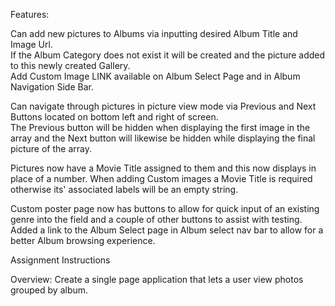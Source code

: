 Features:

Can add new pictures to Albums via inputting desired Album Title and Image Url.  
If the Album Category does not exist it will be created and the picture added to this newly created Gallery.  
Add Custom Image LINK available on Album Select Page and in Album Navigation Side Bar.  

Can navigate through pictures in picture view mode via Previous and Next Buttons located on bottom left and right of screen.  
The Previous button will be hidden when displaying the first image in the array and the Next button will likewise be hidden while displaying the final picture of the array.  

Pictures now have a Movie Title assigned to them and this now displays in place of a number. When adding Custom images a Movie Title is required otherwise its' associated labels will be an empty string.  

Custom poster page now has buttons to allow for quick input of an existing genre into the field and a couple of other buttons to assist with testing.  
Added a link to the Album Select page in Album select nav bar to allow for a better Album browsing experience.  

Assignment Instructions 

Overview: Create a single page application that lets a user view photos grouped by album.

